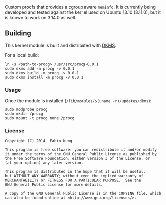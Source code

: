 Custom procfs that provides a cgroup aware `meminfo`. It is currently being
developed and tested against the kernel used on Ubuntu 13.10 (3.11.0), but it is
known to work on 3.14.0 as well.

## Building

This kernel module is built and distributed with [DKMS][dkms].

For a local build:

```
ln -s <path-to-procg> /usr/src/procg-0.0.1
sudo dkms add -m procg -v 0.0.1
sudo dkms build -m procg -v 0.0.1
sudo dkms install -m procg -v 0.0.1
```

### Usage

Once the module is installed (`/lib/modules/$(uname -r)/updates/dkms`):

```
sudo modprobe procg
sudo mkdir /procg
sudo mount -t procg none /procg
```

### License

    Copyright (C) 2014  Fabio Kung

    This program is free software: you can redistribute it and/or modify
    it under the terms of the GNU General Public License as published by
    the Free Software Foundation, either version 3 of the License, or
    (at your option) any later version.

    This program is distributed in the hope that it will be useful,
    but WITHOUT ANY WARRANTY; without even the implied warranty of
    MERCHANTABILITY or FITNESS FOR A PARTICULAR PURPOSE.  See the
    GNU General Public License for more details.

    A copy of the GNU General Public License is in the COPYING file, which
    can also be found online at <http://www.gnu.org/licenses/>.

[dkms]: http://linux.dell.com/dkms/

